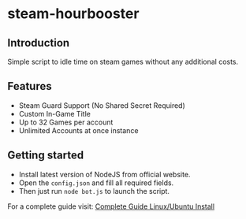 # steam-hourbooster
## Introduction
Simple script to idle time on steam games without any additional costs. 

## Features
- Steam Guard Support (No Shared Secret Required)
- Custom In-Game Title 
- Up to 32 Games per account
- Unlimited Accounts at once instance

## Getting started
- Install latest version of NodeJS from official website.
- Open the `config.json` and fill all required fields.
- Then just run `node bot.js` to launch the script.

For a complete guide visit: <a href="https://weblinq.eu/boost-steam-gaming-hours-with-hourbooster-linux-ubuntu/" target="_blank"> Complete Guide Linux/Ubuntu Install </a> 
